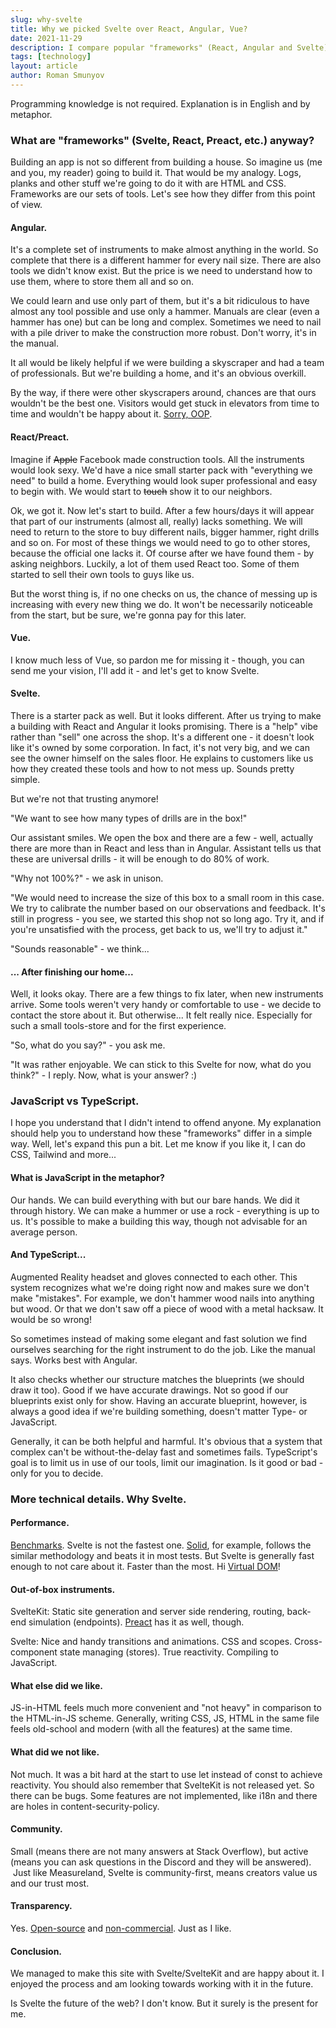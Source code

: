 ```yaml
---
slug: why-svelte
title: Why we picked Svelte over React, Angular, Vue?
date: 2021-11-29
description: I compare popular "frameworks" (React, Angular and Svelte) with the building tools and explain why we picked Svelte. Programming knowledge is not required.
tags: [technology]
layout: article
author: Roman Smunyov
---
```


Programming knowledge is not required. Explanation is in English and by metaphor.

### What are "frameworks" (Svelte, React, Preact, etc.) anyway?

Building an app is not so different from building a house. So imagine us (me and you, my reader) going to build it. That would be my analogy. Logs, planks and other stuff we're going to do it with are HTML and CSS. Frameworks are our sets of tools. Let's see how they differ from this point of view. 

#### Angular.

It's a complete set of instruments to make almost anything in the world. So complete that there is a different hammer for every nail size. There are also tools we didn't know exist. But the price is we need to understand how to use them, where to store them all and so on.

We could learn and use only part of them, but it's a bit ridiculous to have almost any tool possible and use only a hammer. Manuals are clear (even a hammer has one) but can be long and complex. Sometimes we need to nail with a pile driver to make the construction more robust. Don't worry, it's in the manual.

It all would be likely helpful if we were building a skyscraper and had a team of professionals. But we're building a home, and it's an obvious overkill.

By the way, if there were other skyscrapers around, chances are that ours wouldn't be the best one. Visitors would get stuck in elevators from time to time and wouldn't be happy about it. <a href="https://cscalfani.medium.com/goodbye-object-oriented-programming-a59cda4c0e53" class="article__link" target="_blank" rel="noopener">Sorry, OOP</a>.

#### React/Preact.

Imagine if <s>Apple</s> Facebook made construction tools. All the instruments would look sexy. We'd have a nice small starter pack with "everything we need" to build a home. Everything would look super professional and easy to begin with. We would start to <s>touch</s> show it to our neighbors.

Ok, we got it. Now let's start to build. After a few hours/days it will appear that part of our instruments (almost all, really) lacks something. We will need to return to the store to buy different nails, bigger hammer, right drills and so on. For most of these things we would need to go to other stores, because the official one lacks it. Of course after we have found them - by asking neighbors. Luckily, a lot of them used React too. Some of them started to sell their own tools to guys like us.

But the worst thing is, if no one checks on us, the chance of messing up is increasing with every new thing we do. It won't be necessarily noticeable from the start, but be sure, we're gonna pay for this later.

#### Vue.

I know much less of Vue, so pardon me for missing it - though, you can send me your vision, I'll add it - and let's get to know Svelte.

#### Svelte.

There is a starter pack as well. But it looks different. After us trying to make a building with React and Angular it looks promising. There is a "help" vibe rather than "sell" one across the shop. It's a different one - it doesn't look like it's owned by some corporation. In fact, it's not very big, and we can see the owner himself on the sales floor. He explains to customers like us how they created these tools and how to not mess up. Sounds pretty simple.

But we're not that trusting anymore!

"We want to see how many types of drills are in the box!"

Our assistant smiles. We open the box and there are a few - well, actually there are more than in React and less than in Angular. Assistant tells us that these are universal drills - it will be enough to do 80% of work. 

"Why not 100%?" - we ask in unison.

"We would need to increase the size of this box to a small room in this case. We try to calibrate the number based on our observations and feedback. It's still in progress - you see, we started this shop not so long ago. Try it, and if you're unsatisfied with the process, get back to us, we'll try to adjust it."

"Sounds reasonable" - we think...

#### ... After finishing our home...

Well, it looks okay. There are a few things to fix later, when new instruments arrive. Some tools weren't very handy or comfortable to use - we decide to contact the store about it. But otherwise... It felt really nice. Especially for such a small tools-store and for the first experience.

"So, what do you say?" - you ask me.

"It was rather enjoyable. We can stick to this Svelte for now, what do you think?" - I reply. Now, what is your answer? :)

### JavaScript vs TypeScript.

I hope you understand that I didn't intend to offend anyone. My explanation should help you to understand how these "frameworks" differ in a simple way. Well, let's expand this pun a bit. Let me know if you like it, I can do CSS, Tailwind and more...

#### What is JavaScript in the metaphor?

Our hands. We can build everything with but our bare hands. We did it through history. We can make a hummer or use a rock - everything is up to us. It's possible to make a building this way, though not advisable for an average person.

#### And TypeScript...

Augmented Reality headset and gloves connected to each other. This system recognizes what we're doing right now and makes sure we don't make "mistakes". For example, we don't hammer wood nails into anything but wood. Or that we don't saw off a piece of wood with a metal hacksaw. It would be so wrong!

So sometimes instead of making some elegant and fast solution we find ourselves searching for the right instrument to do the job. Like the manual says. Works best with Angular.

It also checks whether our structure matches the blueprints (we should draw it too). Good if we have accurate drawings. Not so good if our blueprints exist only for show. Having an accurate blueprint, however, is always a good idea if we're building something, doesn't matter Type- or JavaScript.

Generally, it can be both helpful and harmful. It's obvious that a system that complex can't be without-the-delay fast and sometimes fails. TypeScript's goal is to limit us in use of our tools, limit our imagination. Is it good or bad - only for you to decide.

### More technical details. Why Svelte.

#### Performance.

<a href="https://krausest.github.io/js-framework-benchmark/current.html" class="article__link" target="_blank" rel="noopener">Benchmarks</a>. Svelte is not the fastest one. <a href="https://www.solidjs.com/" class="article__link" target="_blank" rel="noopener">Solid</a>, for example, follows the similar methodology and beats it in most tests. But Svelte is generally fast enough to not care about it. Faster than the most. Hi <a href="https://svelte.dev/blog/virtual-dom-is-pure-overhead" class="article__link" target="_blank" rel="noopener">Virtual DOM</a>!

#### Out-of-box instruments.

SvelteKit: Static site generation and server side rendering, routing, back-end simulation (endpoints). <a href="https://preactjs.com/" class="article__link" target="_blank" rel="noopener">Preact</a> has it as well, though. 

Svelte: Nice and handy transitions and animations. CSS and scopes. Cross-component state managing (stores). True reactivity. Compiling to JavaScript.

#### What else did we like.

JS-in-HTML feels much more convenient and "not heavy" in comparison to the HTML-in-JS scheme. Generally, writing CSS, JS, HTML in the same file feels old-school and modern (with all the features) at the same time. 

#### What did we not like.

Not much. It was a bit hard at the start to use let instead of const to achieve reactivity. You should also remember that SvelteKit is not released yet. So there can be bugs. Some features are not implemented, like i18n and there are holes in content-security-policy.

#### Community.

Small (means there are not many answers at Stack Overflow), but active (means you can ask questions in the Discord and they will be answered).  Just like Measureland, Svelte is community-first, means creators value us and our trust most.

#### Transparency.

Yes. <a href="https://github.com/sveltejs/svelte" class="article__link" target="_blank" rel="noopener">Open-source</a> and <a href="https://opencollective.com/svelte" class="article__link" target="_blank" rel="noopener">non-commercial</a>. Just as I like.

#### Conclusion.

We managed to make this site with Svelte/SvelteKit and are happy about it. I enjoyed the process and am looking towards working with it in the future.

Is Svelte the future of the web? I don't know. But it surely is the present for me.

